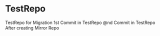 # TestRepo
TestRepo for Migration
1st Commit in TestRepo
@nd Commit in TestRepo After creating Mirror Repo
